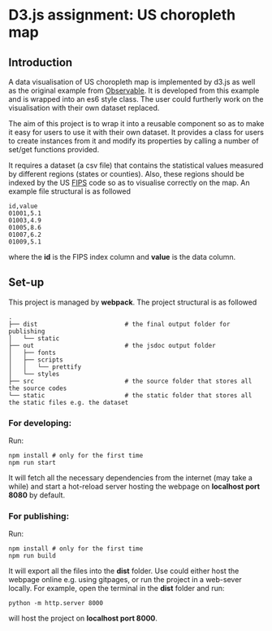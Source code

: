 # D3.js assignment: US choropleth map

## Introduction
A data visualisation of US choropleth map is implemented by d3.js as well as the original example from [Observable](https://observablehq.com/@d3/choropleth). It is developed from this example and is wrapped into an es6 style class. The user could furtherly work on the visualisation with their own dataset replaced.

The aim of this project is to wrap it into a reusable component so as to make it easy for users to use it with their own dataset. It provides a class for users to create instances from it and modify its properties by calling a number of set/get functions provided.

It requires a dataset (a csv file) that contains the statistical values measured by different regions (states or counties). Also, these regions should be indexed by the US [FIPS](https://www.nrcs.usda.gov/wps/portal/nrcs/detail/national/home/?cid=nrcs143_013697) code so as to visualise correctly on the map. An example file structural is as followed

```
id,value
01001,5.1
01003,4.9
01005,8.6
01007,6.2
01009,5.1
```

where the **id** is the FIPS index column and **value** is the data column.

## Set-up

This project is managed by **webpack**. The project structural is as followed

```
.
├── dist						# the final output folder for publishing
│   └── static
├── out							# the jsdoc output folder
│   ├── fonts
│   ├── scripts
│   │   └── prettify
│   └── styles
├── src							# the source folder that stores all the source codes
└── static						# the static folder that stores all the static files e.g. the dataset
```



### For developing:

Run:

```shell
npm install # only for the first time
npm run start
```

It will fetch all the necessary dependencies from the internet (may take a while) and start a hot-reload server hosting the webpage on **localhost port 8080** by default.

### For publishing:

Run:

```shell
npm install # only for the first time
npm run build
```

It will export all the files into the **dist** folder. Use could either host the webpage online e.g. using gitpages, or run the project in a web-sever locally. For example, open the terminal in the **dist** folder and run:

```
python -m http.server 8000
```

will host the project on **localhost port 8000**.

